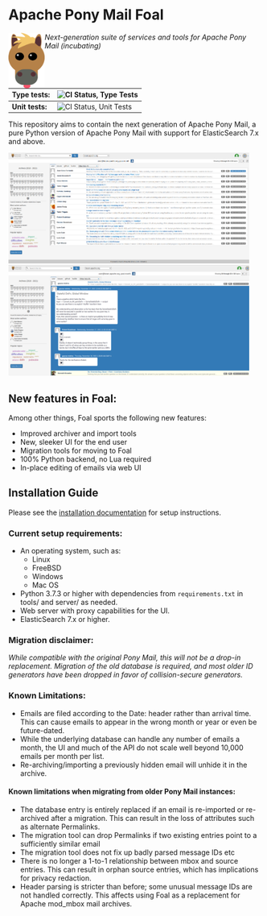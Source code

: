 # Apache Pony Mail Foal
<img src="https://github.com/apache/incubator-ponymail-foal/blob/master/webui/images/foal.png" width="72" align="left"/>

_Next-generation suite of services and tools for Apache Pony Mail (incubating)_

| Type tests: | ![CI Status, Type Tests](https://img.shields.io/github/workflow/status/apache/incubator-ponymail-foal/Foal%20Type%20Tests?style=plastic) |
|-----|-------|
| **Unit tests:** | ![CI Status, Unit Tests](https://img.shields.io/github/workflow/status/apache/incubator-ponymail-foal/Unit%20Tests?style=plastic) |


This repository aims to contain the next generation of Apache Pony Mail,
a pure Python version of Apache Pony Mail with support for ElasticSearch 
7.x and above.

<img src="https://github.com/apache/incubator-ponymail-foal/blob/master/webui/images/foal-demo1.png" style="width: 95%"/>

<img src="https://github.com/apache/incubator-ponymail-foal/blob/master/webui/images/foal-demo2.png" style="width: 95%"/>


## New features in Foal:
Among other things, Foal sports the following new features:

* Improved archiver and import tools
* New, sleeker UI for the end user
* Migration tools for moving to Foal
* 100% Python backend, no Lua required
* In-place editing of emails via web UI

## Installation Guide
Please see the [installation documentation](INSTALL.md) for setup instructions.

### Current setup requirements:

* An operating system, such as:
  * Linux
  * FreeBSD
  * Windows
  * Mac OS
* Python 3.7.3 or higher with dependencies from `requirements.txt` in tools/ and server/ as needed.
* Web server with proxy capabilities for the UI.
* ElasticSearch 7.x or higher.


### Migration disclaimer:
_While compatible with the original Pony Mail, this will not be a drop-in replacement.
Migration of the old database is required, and most older ID generators have 
been dropped in favor of collision-secure generators._

### Known Limitations:
* Emails are filed according to the Date: header rather than arrival time.
  This can cause emails to appear in the wrong month or year or even be future-dated.
* While the underlying database can handle any number of emails a month, 
  the UI and much of the API do not scale well beyond 10,000 emails per month per list.
* Re-archiving/importing a previously hidden email will unhide it in the archive.

#### Known limitations when migrating from older Pony Mail instances:
* The database entry is entirely replaced if an email is re-imported or re-archived after a migration.
  This can result in the loss of attributes such as alternate Permalinks.
* The migration tool can drop Permalinks if two existing entries point to a sufficiently similar email
* The migration tool does not fix up badly parsed message IDs etc
* There is no longer a 1-to-1 relationship between mbox and source entries.
  This can result in orphan source entries, which has implications for privacy redaction.
* Header parsing is stricter than before; some unusual message IDs are not handled correctly.
  This affects using Foal as a replacement for Apache mod_mbox mail archives.
